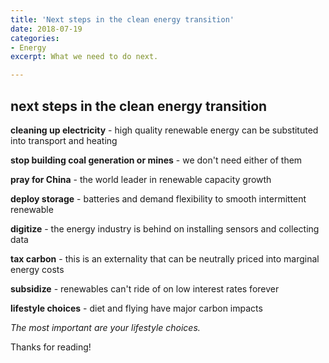 ```yaml
---
title: 'Next steps in the clean energy transition'
date: 2018-07-19
categories:
- Energy
excerpt: What we need to do next.

---
```


## next steps in the clean energy transition

**cleaning up electricity** - high quality renewable energy can be substituted into transport and heating 

**stop building coal generation or mines** - we don't need either of them

**pray for China** - the world leader in renewable capacity growth

**deploy storage** - batteries and demand flexibility to smooth intermittent renewable

**digitize** - the energy industry is behind on installing sensors and collecting data

**tax carbon** - this is an externality that can be neutrally priced into marginal energy costs

**subsidize** - renewables can't ride of on low interest rates forever

**lifestyle choices** - diet and flying have major carbon impacts

*The most important are your lifestyle choices.*

Thanks for reading!
